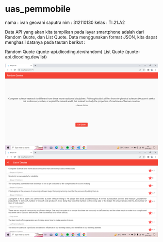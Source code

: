 # uas_pemmobile
nama : ivan geovani saputra
nim : 312110130
kelas : TI.21.A2

Data API yang akan kita tampilkan pada layar smartphone adalah dari Random Quote, dan List Quote. Data menggunakan format JSON, kita dapat menghasil datanya pada tautan berikut :

Random Quote (quote-api.dicoding.dev/random)
List Quote (quote-api.dicoding.dev/list)

<img src="hasil.png">
<img src="hasil2.png">
